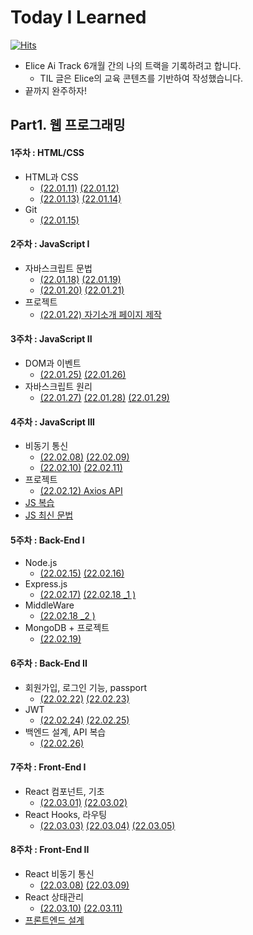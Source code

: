 # Today I Learned
[![Hits](https://hits.seeyoufarm.com/api/count/incr/badge.svg?url=https%3A%2F%2Fgithub.com%2FParkJungYoon%2FTIL-Alice_Ai_Track_4th&count_bg=%23FFD9D9&title_bg=%23FF7474&icon=&icon_color=%23E7E7E7&title=hits&edge_flat=false)](https://hits.seeyoufarm.com)

* Elice  Ai Track 6개월 간의 나의 트랙을 기록하려고 합니다.
  * TIL 글은 Elice의 교육 콘텐츠를 기반하여 작성했습니다.
* 끝까지 완주하자!

## Part1. 웹 프로그래밍

#### 1주차 : HTML/CSS
* HTML과 CSS
  * [(22.01.11)](./Web/1주차-1.md)  [(22.01.12)](./Web/1주차-2.md)
  * [(22.01.13)](./Web/1주차-3.md)  [(22.01.14)](./Web/1주차-4.md)
* Git 
  * [(22.01.15)](./Web/1주차-5.md)

#### 2주차 : JavaScript I
* 자바스크립트 문법
  * [(22.01.18)](./Web/2주차-1.md)  [(22.01.19)](./Web/2주차-2.md)
  * [(22.01.20)](./Web/2주차-3.md)  [(22.01.21) ](./Web/2주차-4.md)
* 프로젝트
  * [(22.01.22) 자기소개 페이지 제작](http://parkjungyoon.kdt-gitlab.elice.io/produce-myself/index.html)

#### 3주차 : JavaScript II
* DOM과 이벤트
  * [(22.01.25)](./Web/3주차-1.md)  [(22.01.26)](./Web/3주차-2.md)
* 자바스크립트 원리
  * [(22.01.27)](./Web/3주차-3.md)  [(22.01.28)](./Web/3주차-4.md)  [(22.01.29)](./Web/3주차-5.md)

#### 4주차 : JavaScript III
* 비동기 통신
  * [(22.02.08)](./Web/4주차-1.md)  [(22.02.09)](./Web/4주차-2.md)
  * [(22.02.10)](./Web/4주차-3.md)  [(22.02.11)](./Web/4주차-4.md)
* 프로젝트
  * [(22.02.12) Axios API](./Web/4주차-5.md)
* [JS 복습](./Web/JS-복습.md)
* [JS 최신 문법](./Web/JavaScript_최신문법.md)

#### 5주차 : Back-End I
* Node.js
  * [(22.02.15)](./Web/5주차-1.md)  [(22.02.16)](./Web/5주차-2.md)
* Express.js
  * [(22.02.17)](./Web/5주차-3.md) [(22.02.18 _1 )](./Web/5주차-4-1.md) 
* MiddleWare 
  * [(22.02.18 _2 )](./Web/5주차-4-2.md)
* MongoDB + 프로젝트 
  * [(22.02.19)](./Web/5주차-5.md)

#### 6주차 : Back-End II
* 회원가입, 로그인 기능, passport
  * [(22.02.22)](./Web/6주차-1.md)  [(22.02.23)](./Web/6주차-2.md)
* JWT
  * [(22.02.24)](./Web/6주차-3.md)  [(22.02.25)](./Web/6주차-4.md)
* 백엔드 설계, API 복습
  * [(22.02.26)](./Web/6주차-5.md)

#### 7주차 : Front-End I
* React 컴포넌트, 기초
  * [(22.03.01)](./Web/7주차-1.md)  [(22.03.02)](./Web/7주차-2.md)
* React Hooks, 라우팅
  * [(22.03.03)](./Web/7주차-3.md)  [(22.03.04)](./Web/7주차-4.md)  [(22.03.05)](./Web/7주차-5.md) 

#### 8주차 : Front-End II
* React 비동기 통신
  * [(22.03.08)](./Web/8주차-1.md)  [(22.03.09)](./Web/8주차-2.md)
* React 상태관리
  * [(22.03.10)](./Web/8주차-3.md)  [(22.03.11)](./Web/8주차-4.md)
* [프론트엔드 설계](./Web/8%EC%A3%BC%EC%B0%A8-5.md)